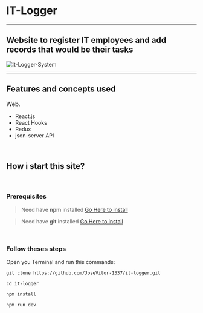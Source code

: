 # IT-Logger

---

## Website to register IT employees and add records that would be their tasks

![It-Logger-System](https://github.com/JoseVitor-1337/it-logger/blob/master/captured.gif)

---

## Features and concepts used

<span style="font-size:1.1em">Web</span>.

- React.js
- React Hooks
- Redux
- json-server API

<br />

## How i start this site?

<br />

### Prerequisites

> Need have **npm** installed [Go Here to install](https://nodejs.org/en/)

> Need have **git** installed [Go Here to install](https://git-scm.com/downloads)

<br />

### Follow theses steps

Open you Terminal and run this commands:

```
git clone https://github.com/JoseVitor-1337/it-logger.git

cd it-logger

npm install

npm run dev
```

